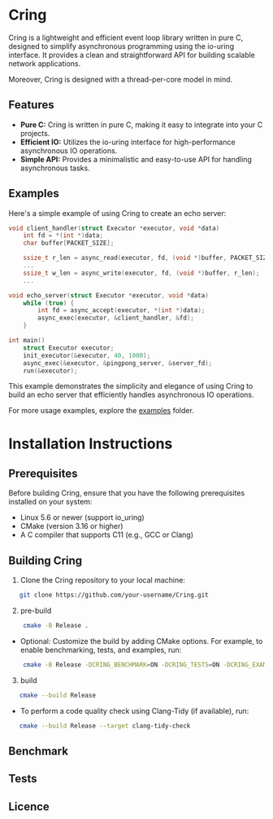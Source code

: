 # Cring

Cring is a lightweight and efficient event loop library written in pure C, designed to simplify asynchronous programming using the io-uring interface. It provides a clean and straightforward API for building scalable network applications.

Moreover, Cring is designed with a thread-per-core model in mind.

## Features

- **Pure C:** Cring is written in pure C, making it easy to integrate into your C projects.
- **Efficient IO:** Utilizes the io-uring interface for high-performance asynchronous IO operations.
- **Simple API:** Provides a minimalistic and easy-to-use API for handling asynchronous tasks.

## Examples

Here's a simple example of using Cring to create an echo server:

```c
void client_handler(struct Executor *executor, void *data)
    int fd = *(int *)data;
    char buffer[PACKET_SIZE];

    ssize_t r_len = async_read(executor, fd, (void *)buffer, PACKET_SIZE);
    ...
    ssize_t w_len = async_write(executor, fd, (void *)buffer, r_len);
    ...

void echo_server(struct Executor *executor, void *data)
    while (true) {
        int fd = async_accept(executor, *(int *)data);
        async_exec(executor, &client_handler, &fd);
    }

int main()
    struct Executor executor;
    init_executor(&executor, 40, 1000);
    async_exec(&executor, &pingpong_server, &server_fd);
    run(&executor);

```

This example demonstrates the simplicity and elegance of using Cring to build an echo server that efficiently handles asynchronous IO operations.

For more usage examples, explore the [examples](examples) folder.

# Installation Instructions

## Prerequisites

Before building Cring, ensure that you have the following prerequisites installed on your system:

- Linux 5.6 or newer (support io_uring)
- CMake (version 3.16 or higher)
- A C compiler that supports C11 (e.g., GCC or Clang)

## Building Cring

1. Clone the Cring repository to your local machine:
```bash
   git clone https://github.com/your-username/Cring.git
```
2. pre-build
```bash
    cmake -B Release .
```
- Optional: Customize the build by adding CMake options. For example, to enable benchmarking, tests, and examples, run:
```bash
    cmake -B Release -DCRING_BENCHMARK=ON -DCRING_TESTS=ON -DCRING_EXAMPLES=ON .
```

3. build
```bash
   cmake --build Release
```
- To perform a code quality check using Clang-Tidy (if available), run:
```bash
   cmake --build Release --target clang-tidy-check
```
## Benchmark
## Tests
## Licence
